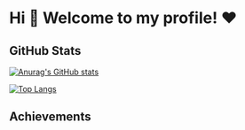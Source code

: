 # Hi 👋 Welcome to my profile! ❤

## GitHub Stats
[![Anurag's GitHub stats](https://github-readme-stats.vercel.app/api?username=adib-yg&show_icons=true&theme=radical&show=reviews,discussions_started,discussions_answered,prs_merged,prs_merged_percentage)](https://github.com/adib-yg/github-readme-stats)

[![Top Langs](https://github-readme-stats.vercel.app/api/top-langs/?username=adib-yg&theme=radical&layout=donut)](https://github.com/anuraghazra/github-readme-stats)

## Achievements

<!-- my-badges start -->

<!-- my-badges end -->
